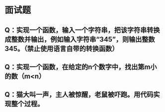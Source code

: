 # 面试题

## Q：实现一个函数，输入一个字符串，把该字符串转换成整数并输出，例如输入字符串“345”，则输出整数345。（禁止使用语言自带的转换函数）

## Q：实现一个函数，在给定的n个数字中，找出第m小的数（m<n）

## Q：猫大叫一声，主人被惊醒，老鼠被吓跑。用代码实现整个过程。


